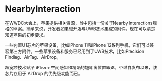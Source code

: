 # NearbyInteraction

在WWDC大会上，苹果提供相关资源，当中包括一份关于Nearby Interactions规格的草案。简单来说，开发者如果想开发与UWB技术集成的附件，现在可以清楚知道苹果的初步要求。

一些内置U1芯片的苹果设备，比如iPhone 11和iPhone 12系列手机，它们可以兼容第三方附件。一些苹果设备和服务已经用到了UWB技术，比如Precision Finding、AirTag、AirDrop。

超宽带技术赋予 iPhone 空间感知和精确的短距离位置跟踪。不过自发布以来，该芯片仅用于 AirDrop 的优先级功能而已。


